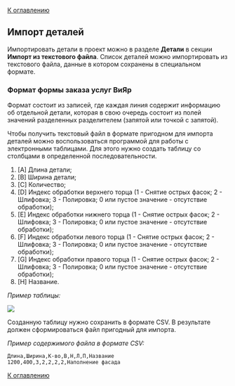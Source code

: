[К оглавлению](/service/doc/?cid=steklo)
## Импорт деталей

Импортировать детали в проект можно в разделе **Детали** в секции **Импорт из текстового файла**.
Список деталей можно импортировать из текстового файла, данные в котором сохранены в специальном формате.

### Формат формы заказа услуг ВиЯр

Формат состоит из записей, где каждая линия содержит информацию об отдельной детали, которая в свою очередь состоит из полей значений разделенных разделителем (запятой или точкой с запятой).

Чтобы получить текстовый файл в формате пригодном для импорта деталей можно воспользоваться программой для работы с электронными таблицами. Для этого нужно создать таблицу со столбцами в определенной последовательности.

1. [A] Длина детали;
2. [B] Ширина детали;
3. [C] Количество;
4. [D] Индекс обработки верхнего торца (1 - Снятие острых фасок; 2 - Шлифовка; 3 - Полировка; 0 или пустое значение - отсутствие обработки);
5. [E] Индекс обработки нижнего торца (1 - Снятие острых фасок; 2 - Шлифовка; 3 - Полировка; 0 или пустое значение - отсутствие обработки);
6. [F] Индекс обработки левого торца (1 - Снятие острых фасок; 2 - Шлифовка; 3 - Полировка; 0 или пустое значение - отсутствие обработки);
7. [G] Индекс обработки правого торца (1 - Снятие острых фасок; 2 - Шлифовка; 3 - Полировка; 0 или пустое значение - отсутствие обработки);
8. [H] Название.

_Пример таблицы:_

![](/service/doc/img/viyar-form-steklo.png)

Созданную таблицу нужно сохранить в формате CSV. В результате должен сформироваться файл пригодный для импорта.

_Пример содержимого файла в формате CSV:_
```
Длина,Ширина,К-во,В,Н,Л,П,Название
1200,400,3,2,2,2,2,Наполнение фасада
```

[К оглавлению](/service/doc/?cid=steklo)
